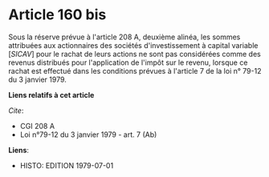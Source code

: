 # Article 160 bis

Sous la réserve prévue à l'article 208 A, deuxième alinéa, les sommes attribuées aux actionnaires des sociétés
d'investissement à capital variable [*SICAV*] pour le rachat de leurs actions ne sont pas considérées comme des revenus
distribués pour l'application de l'impôt sur le revenu, lorsque ce rachat est effectué dans les conditions prévues à
l'article 7 de la loi n° 79-12 du 3 janvier 1979.

**Liens relatifs à cet article**

_Cite_:

  - CGI 208 A
  - Loi n°79-12 du 3 janvier 1979 - art. 7 (Ab)

**Liens**:

  - HISTO: EDITION 1979-07-01
